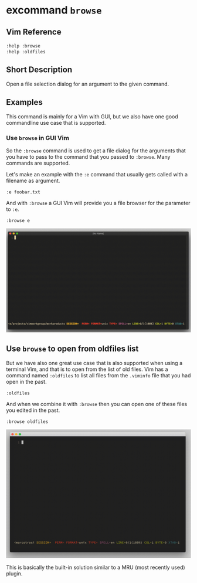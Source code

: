 # excommand `browse`

## Vim Reference

    :help :browse
    :help :oldfiles

## Short Description
Open a file selection dialog for an argument to the given command.

## Examples
This command is mainly for a Vim with GUI, but we also have one good commandline use case that is supported.

### Use `browse` in GUI Vim
So the `:browse` command is used to get a file dialog for the arguments that you have to pass to the command that you
passed to `:browse`. Many commands are supported.

Let's make an example with the `:e` command that usually gets called with a filename as argument.

    :e foobar.txt

And with `:browse` a GUI Vim will provide you a file browser for the parameter to `:e`.

    :browse e

![excommand browse GUI](img/browse_1.gif)


## Use `browse` to open from oldfiles list
But we have also one great use case that is also supported when using a terminal Vim,
and that is to open from the list of old files.
Vim has a command named `:oldfiles` to list all files from the `.viminfo` file that you had open in the past.

    :oldfiles

And when we combine it with `:browse` then you can open one of these files you edited in the past.

    :browse oldfiles

![excommand browse oldfiles](img/browse_2.gif)

This is basically the built-in solution similar to a MRU (most recently used) plugin.

